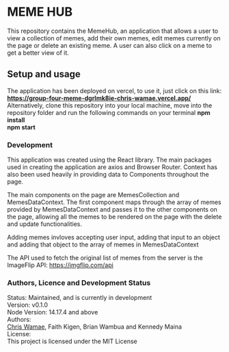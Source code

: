 
# MEME HUB
This repository contains the MemeHub, an application that allows a user to view
a collection of memes, add their own memes, edit memes currently on the page or 
delete an existing meme. A user can also click on a meme to get a better view of 
it.

## Setup and usage
The application has been deployed on vercel, to use it, just click on this link:
 **https://group-four-meme-dgrlmk8ie-chris-wamae.vercel.app/**
Alternatively, clone this repository into your local machine, move into the repository folder and run  the following commands on your terminal
    **npm install**<br />
    **npm start**<br />

### Development
This application was created using the React library. The main packages used in creating the application are axios and  Browser Router. Context has also been used heavily in providing data to Components throughout the page.

The main components on the page are MemesCollection and MemesDataContext. The first component maps through the array of memes provided by MemesDataContext and passes it
to the other components on the page, allowing all the memes to be rendered on the page 
with the delete and update functionalities.

Adding memes invloves accepting user input, adding that input to an object and adding that object to the array of memes in MemesDataContext

The API used to fetch the original list of memes from the server is the ImageFlip API:
         https://imgflip.com/api

### Authors, Licence and Development Status
Status: Maintained, and is currently in development<br />
Version: v0.1.0<br />
Node Version: 14.17.4 and above<br />
Authors:<br />
[Chris Wamae](https://github.com/chris-wamae), Faith Kigen, Brian Wambua and Kennedy Maina<br />
License:<br />
This project is licensed under the MIT License<br />
